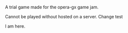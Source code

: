 A trial game made for the opera-gx game jam.

Cannot be played without hosted on a server.
Change test

I am here.
